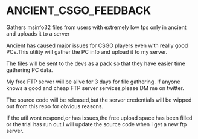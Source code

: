 # ANCIENT_CSGO_FEEDBACK
Gathers msinfo32 files from users with extremely low fps only in ancient and uploads it to a server

Ancient has caused major issues for CSGO players even with really good PCs.This utility will gather the PC info and upload it to my server.

The files will be sent to the devs as a pack so that they have easier time gathering PC data.

My free FTP server will be alive for 3 days for file gathering. If anyone knows a good and cheap FTP server services,please DM me on twitter.

The source code will be released,but the server credentials will be wipped out from this repo for obvious reasons.

If the util wont respond,or has issues,the free upload space has been filled or the trial has run out.I will update the source code when i get a new ftp server.
